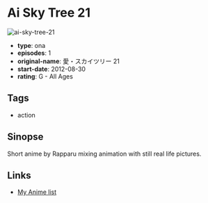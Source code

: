 # Ai Sky Tree 21

![ai-sky-tree-21](https://cdn.myanimelist.net/images/anime/7/77498.jpg)

-   **type**: ona
-   **episodes**: 1
-   **original-name**: 愛・スカイツリー 21
-   **start-date**: 2012-08-30
-   **rating**: G - All Ages

## Tags

-   action

## Sinopse

Short anime by Rapparu mixing animation with still real life pictures.

## Links

-   [My Anime list](https://myanimelist.net/anime/32295/Ai_Sky_Tree_21)
